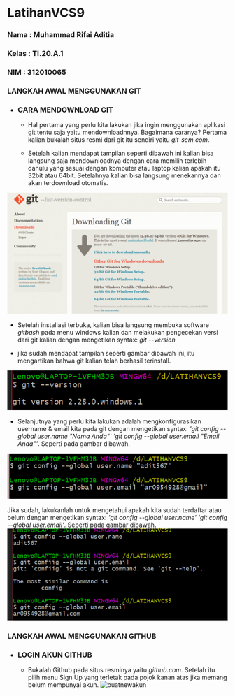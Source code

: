 # LatihanVCS9 

 ### Nama : Muhammad Rifai Aditia
 ### Kelas : TI.20.A.1
 ### NIM : 312010065

 ### LANGKAH AWAL MENGGUNAKAN GIT

* ### CARA MENDOWNLOAD GIT
   - Hal pertama yang perlu kita lakukan jika ingin menggunakan aplikasi git tentu saja yaitu mendownloadnnya. Bagaimana caranya? Pertama kalian bukalah situs resmi dari git itu sendiri yaitu *git-scm.com*.
  
   - Setelah kalian mendapat tampilan seperti dibawah ini kalian bisa langsung saja mendownloadnya dengan cara memilih terlebih dahulu yang sesuai dengan komputer atau laptop kalian apakah itu 32bit atau 64bit. Setelahnya kalian bisa langsung menekannya dan akan terdownload otomatis.

![GitScm](foto/gitscm.png) <br> 

   - Setelah installasi terbuka, kalian bisa langsung membuka software *gitbash* pada menu windows kalian dan melakukan pengecekan versi dari git kalian dengan mengetikan syntax: *git --version*
  
   - jika sudah mendapat tampilan seperti gambar dibawah ini, itu mengartikan bahwa git kalian telah berhasil terinstall.
  
![gitversion](foto/gitversion.png) <br>

 - Selanjutnya yang perlu kita lakukan adalah mengkonfigurasikan username & email kita pada git dengan mengetikan syntax: *'git config --global user.name "Nama Anda"'  'git config --global user.email "Email Anda"'*. Seperti pada gambar dibawah.

 ![useremail](foto/useremail.png) <br>

 Jika sudah, lakukanlah  untuk mengetahui apakah kita sudah terdaftar atau belum dengan mengetikan syntax: *'git config --global user.name'  'git config --global user.email'*. Seperti pada gambar dibawah.
  ![username](foto/username.png) <br>

  ### LANGKAH AWAL MENGGUNAKAN GITHUB

* ### LOGIN AKUN GITHUB
  - Bukalah Github pada situs resminya yaitu *github.com*. Setelah itu pilih menu Sign Up yang terletak pada pojok kanan atas jika memang belum mempunyai akun.
  ![buatnewakun](foto/buatakun.png) <br>